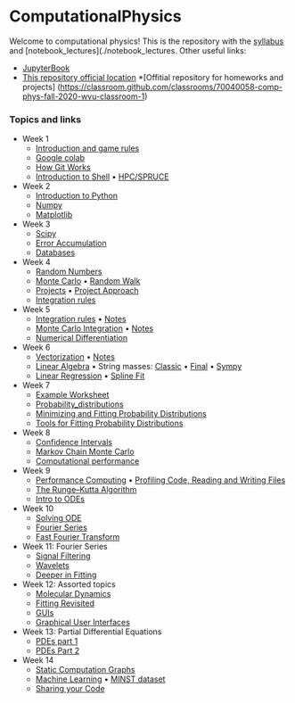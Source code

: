 # ComputationalPhysics

Welcome to computational physics! This is the repository with the [syllabus](./syllabus/SyllabusPhysics301.pdf) and [notebook_lectures](./notebook_lectures. Other useful links:

* [JupyterBook](https://)
* [This repository official location](https://https://github.com/ahromero/ComputationalPhysics)
*[Offitial repository for homeworks and projects] (https://classroom.github.com/classrooms/70040058-comp-phys-fall-2020-wvu-classroom-1)

### Topics and links

* Week 1
    * [Introduction and game rules](https://github.com/Comp-Phys-Fall-2020-WVU/ComputationalClass/blob/master/notebook_lectures/week1/Introduction-to-Computational-Physics.md)
    * [Google colab](https://github.com/Comp-Phys-Fall-2020-WVU/ComputationalClass/blob/master/notebook_lectures/week1/IntroductionGoogleColab.pdf)
    * [How Git Works](https://github.com/Comp-Phys-Fall-2020-WVU/ComputationalClass/blob/master/notebook_lectures/week1/HowGitWorks.pdf)
    * [Introduction to Shell](https://github.com/Comp-Phys-Fall-2020-WVU/ComputationalClass/blob/master/notebook_lectures/week1/IntroductionShell.pdf)
      • [HPC/SPRUCE](https://github.com/Comp-Phys-Fall-2020-WVU/ComputationalClass/blob/master/notebook_lectures/week1/Introduction_to_HPC.pdf)
* Week 2
    * [Introduction to Python](https://nbviewer.jupyter.org/github/Comp-Phys-Fall-2020-WVU/ComputationalClass/blob/master/notebook_lectures/week2/Introduction_to_Python.ipynb)
    * [Numpy](https://nbviewer.jupyter.org/github/Comp-Phys-Fall-2020-WVU/ComputationalClass/blob/master/notebook_lectures/week2/Numpy.ipynb)
    * [Matplotlib](https://nbviewer.jupyter.org/github/Comp-Phys-Fall-2020-WVU/ComputationalClass/blob/master/notebook_lectures/week2/Matplotlib.ipynb)
* Week 3
    * [Scipy](https://nbviewer.jupyter.org/github/ahromero/ComputationalPhysics/tree/master/classes/notebook_lectures/week2/Scipy.ipynb)
    * [Error Accumulation](https://nbviewer.jupyter.org/github/alromero/ComputationalPhysics/blob/master/notebook_lectures/week3/Errors.ipynb)
    * [Databases](https://nbviewer.jupyter.org/github/ahromero/ComputationalPhysics/tree/master/classes/notebook_lectures/week3/Pandas.ipynb)
* Week 4
    * [Random Numbers](https://nbviewer.jupyter.org/github/ahromero/ComputationalPhysics/tree/master/classes/notebook_lectures/week4/Random_numbers.ipynb)
    * [Monte Carlo](https://nbviewer.jupyter.org/github/ahromero/ComputationalPhysics/tree/master/classes/notebook_lectures/week4/MC.ipynb)
      • [Random Walk](https://nbviewer.jupyter.org/github/ahromero/ComputationalPhysics/tree/master/classes/notebook_lectures/week4/RandomWalk.ipynb)
    * [Projects](https://nbviewer.jupyter.org/github/ahromero/ComputationalPhysics/tree/master/classes/notebook_lectures/week4/Projects_CP.md)
      • [Project Approach](https://nbviewer.jupyter.org/github/ahromero/ComputationalPhysics/tree/master/classes/notebook_lectures/week4/Projects.pdf)
    * [Integration rules](https://nbviewer.jupyter.org/github/ahromero/ComputationalPhysics/tree/master/classes/notebook_lectures/week4/Integration.ipynb)
* Week 5
    * [Integration rules](https://nbviewer.jupyter.org/github/ahromero/ComputationalPhysics/tree/master/classes/notebook_lectures/week5/Integration.ipynb)
      • [Notes](https://nbviewer.jupyter.org/github/ahromero/ComputationalPhysics/tree/master/classes/notebook_lectures/week5/NotesIntegration.pdf)
    * [Monte Carlo Integration](https://nbviewer.jupyter.org/github/ahromero/ComputationalPhysics/tree/master/classes/notebook_lectures/week5/MCintegration.ipynb)
      • [Notes](https://nbviewer.jupyter.org/github/ahromero/ComputationalPhysics/tree/master/classes/notebook_lectures/week5/Notesmcintegration.pdf)
    * [Numerical Differentiation](https://nbviewer.jupyter.org/github/ahromero/ComputationalPhysics/tree/master/classes/notebook_lectures/week5/Differentiation.ipynb)
* Week 6
    * [Vectorization](https://nbviewer.jupyter.org/github/ahromero/ComputationalPhysics/tree/master/classes/notebook_lectures/week6/Vectorization.ipynb)
      • [Notes](https://nbviewer.jupyter.org/github/ahromero/ComputationalPhysics/tree/master/classes/notebook_lectures/week6/NotesVectorization.pdf)
    * [Linear Algebra](https://nbviewer.jupyter.org/github/ahromero/ComputationalPhysics/tree/master/classes/notebook_lectures/week6/Linearalgebra.ipynb)
      • String masses:
      [Classic](https://nbviewer.jupyter.org/github/ahromero/ComputationalPhysics/tree/master/classes/notebook_lectures/week6/String_masses_classic.ipynb)
      • [Final](https://nbviewer.jupyter.org/github/alromero/ComputationalPhysics/blob/master/notebook_lectures/week6/String_masses.ipynb)
      • [Sympy](https://nbviewer.jupyter.org/github/alromero/ComputationalPhysics/blob/master/notebook_lectures/week6/String_masses_sympy.ipynb)
    * [Linear Regression](https://nbviewer.jupyter.org/github/alromero/ComputationalPhysics/blob/master/notebook_lectures/week6/Fitting.ipynb)
      • [Spline Fit](https://nbviewer.jupyter.org/github/alromero/ComputationalPhysics/blob/master/notebook_lectures/week6/Spline_fit.ipynb)
* Week 7
    * [Example Worksheet](https://nbviewer.jupyter.org/github/alromero/ComputationalPhysics/blob/master/classes/week7/WorksheetExample.ipynb)
    * [Probability_distributions](https://nbviewer.jupyter.org/github/alromero/ComputationalPhysics/blob/master/classes/week7/ProbabilityDistributions.ipynb)
    * [Minimizing and Fitting Probability Distributions](https://nbviewer.jupyter.org/github/alromero/ComputationalPhysics/blob/master/classes/week7/FittingProbDistributions.ipynb)
    * [Tools for Fitting Probability Distributions](https://nbviewer.jupyter.org/github/alromero/ComputationalPhysics/blob/master/classes/week7/Fittingtools.ipynb)
* Week 8
    * [Confidence Intervals](https://nbviewer.jupyter.org/github/alromero/ComputationalPhysics/blob/master/classes/week8/Confidence_intervals.ipynb)
    * [Markov Chain Monte Carlo](https://nbviewer.jupyter.org/github/alromero/ComputationalPhysics/blob/master/classes/week8/MCMC.ipynb)
    * [Computational performance](https://nbviewer.jupyter.org/github/alromero/ComputationalPhysics/blob/master/classes/week8/ComputationalPerformace.ipynb)
* Week 9
    * [Performance Computing](https://nbviewer.jupyter.org/github/alromero/ComputationalPhysics/blob/master/classes/week9/HPC_Performance.ipynb)
     • [Profiling Code, Reading and Writing Files](https://nbviewer.jupyter.org/github/alromero/ComputationalPhysics/blob/master/classes/week9/Profiling.ipynb)
    * [The Runge–Kutta Algorithm](https://nbviewer.jupyter.org/github/alromero/ComputationalPhysics/blob/master/classes/week9/RK.ipynb)
    * [Intro to ODEs](https://nbviewer.jupyter.org/github/alromero/ComputationalPhysics/blob/master/classes/week9/ODE.ipynb)
* Week 10
    * [Solving ODE](https://nbviewer.jupyter.org/github/alromero/ComputationalPhysics/blob/master/classes/week10/Solving_ode.ipynb)
    * [Fourier Series](https://nbviewer.jupyter.org/github/alromero/ComputationalPhysics/blob/master/classes/week11/Fourier_series.ipynb)
    * [Fast Fourier Transform](https://nbviewer.jupyter.org/github/alromero/ComputationalPhysics/blob/master/classes/week11/FFT.ipynb)
* Week 11: Fourier Series
    * [Signal Filtering](https://nbviewer.jupyter.org/github/alromero/ComputationalPhysics/blob/master/classes/week11/SignalFiltering.ipynb)
    * [Wavelets](https://nbviewer.jupyter.org/github/alromero/ComputationalPhysics/blob/master/classes/week11/Wavelets.ipynb)
    * [Deeper in Fitting](https://nbviewer.jupyter.org/github/alromero/ComputationalPhysics/blob/master/classes/week11/DeeperInFitting.ipynb)
* Week 12: Assorted topics
    * [Molecular Dynamics](https://nbviewer.jupyter.org/github/alromero/ComputationalPhysics/blob/master/classes/week12/MD.ipynb)
    * [Fitting Revisited](https://nbviewer.jupyter.org/github/alromero/ComputationalPhysics/blob/master/classes/week12/Fitting.ipynb)
    * [GUIs](https://nbviewer.jupyter.org/github/alromero/ComputationalPhysics/blob/master/classes/week12/guis.ipynb)
    * [Graphical User Interfaces](https://nbviewer.jupyter.org/github/alromero/ComputationalPhysics/blob/master/classes/week11/GUI.ipynb)
* Week 13: Partial Differential Equations
    * [PDEs part 1](https://nbviewer.jupyter.org/github/alromero/ComputationalPhysics/blob/master/classes/week13/PDE_1.ipynb)
    * [PDEs Part 2](https://nbviewer.jupyter.org/github/alromero/ComputationalPhysics/blob/master/classes/week13/PDE_2.ipynb)
* Week 14
    * [Static Computation Graphs](https://nbviewer.jupyter.org/github/alromero/ComputationalPhysics/blob/master/classes/week14/Graphs.ipynb)
    * [Machine Learning](https://nbviewer.jupyter.org/github/alromero/ComputationalPhysics/blob/master/classes/week14/ml.ipynb)
      • [MINST dataset](https://nbviewer.jupyter.org/github/alromero/ComputationalPhysics/blob/master/classes/week14/MNIST.ipynb)
    * [Sharing your Code](https://nbviewer.jupyter.org/github/alromero/ComputationalPhysics/blob/master/classes/week14/sharing.ipynb)
